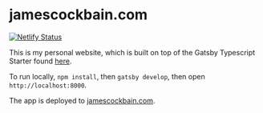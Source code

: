 # jamescockbain.com

[![Netlify Status](https://api.netlify.com/api/v1/badges/f802fb76-5cc9-43f4-a2d0-b0d98eac8153/deploy-status)](https://app.netlify.com/sites/happy-spence-5fa372/deploys)

This is my personal website, which is built on top of the Gatsby Typescript Starter found [here](https://www.gatsbyjs.org/starters/gperl27/Gatsby-Starter-Blog-Typescript/).

To run locally, `npm install`, then `gatsby develop`, then open `http://localhost:8000`.

The app is deployed to [jamescockbain.com](http://jamescockbain.com).
